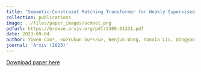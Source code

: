 ```yaml
---
title: "Semantic-Constraint Matching Transformer for Weakly Supervised Object Localization"
collection: publications
image: ../files/paper_images/scmnet.png
pdfurl: https://browse.arxiv.org/pdf/2309.01331.pdf
date: 2023-09-04
author: Yiwen Cao*, <u>Yukun Su*</u>, Wenjun Wang, Yanxia Liu, Qingyao Wu (* co-first author)
journal: 'Arxiv (2023)'
---
```


[Download paper here](https://browse.arxiv.org/pdf/2309.01331.pdf)

